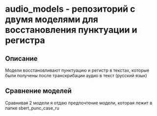 # audio_models - репозиторий с двумя моделями для восстановления пунктуации и регистра 

## Описание

Модели восстановливают пунктуацию и регистр в текстах, которые были получены после транскрибации аудио в текст (русский язык)

## Сравнение моделей

Сравнивая 2 модели я отдаю предпочтение модели, которая лежит в папке sbert_punc_case_ru



